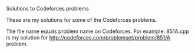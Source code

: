 Solutions to Codeforces problems

These are my solutions for some of the Codeforces problems.

The file name equals problem name on Codeforces. For example: 851A.cpp is my solution for http://codeforces.com/problemset/problem/851/A problem.
